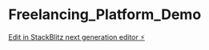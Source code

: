 # Freelancing_Platform_Demo

[Edit in StackBlitz next generation editor ⚡️](https://stackblitz.com/~/github.com/Muhammad-Saboor/Freelancing_Platform_Demo)